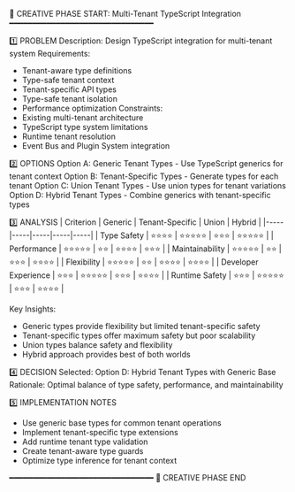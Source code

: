 📌 CREATIVE PHASE START: Multi-Tenant TypeScript Integration
━━━━━━━━━━━━━━━━━━━━━━━━━━━━━━━

1️⃣ PROBLEM
Description: Design TypeScript integration for multi-tenant system
Requirements:

- Tenant-aware type definitions
- Type-safe tenant context
- Tenant-specific API types
- Type-safe tenant isolation
- Performance optimization
  Constraints:
- Existing multi-tenant architecture
- TypeScript type system limitations
- Runtime tenant resolution
- Event Bus and Plugin System integration

2️⃣ OPTIONS
Option A: Generic Tenant Types - Use TypeScript generics for tenant context
Option B: Tenant-Specific Types - Generate types for each tenant
Option C: Union Tenant Types - Use union types for tenant variations
Option D: Hybrid Tenant Types - Combine generics with tenant-specific types

3️⃣ ANALYSIS
| Criterion | Generic | Tenant-Specific | Union | Hybrid |
|-----|-----|-----|-----|-----|
| Type Safety | ⭐⭐⭐⭐ | ⭐⭐⭐⭐⭐ | ⭐⭐⭐ | ⭐⭐⭐⭐⭐ |
| Performance | ⭐⭐⭐⭐⭐ | ⭐⭐ | ⭐⭐⭐⭐ | ⭐⭐⭐ |
| Maintainability | ⭐⭐⭐⭐⭐ | ⭐⭐ | ⭐⭐⭐ | ⭐⭐⭐⭐ |
| Flexibility | ⭐⭐⭐⭐⭐ | ⭐⭐ | ⭐⭐⭐⭐ | ⭐⭐⭐⭐ |
| Developer Experience | ⭐⭐⭐ | ⭐⭐⭐⭐⭐ | ⭐⭐⭐ | ⭐⭐⭐⭐ |
| Runtime Safety | ⭐⭐⭐ | ⭐⭐⭐⭐⭐ | ⭐⭐⭐ | ⭐⭐⭐⭐ |

Key Insights:

- Generic types provide flexibility but limited tenant-specific safety
- Tenant-specific types offer maximum safety but poor scalability
- Union types balance safety and flexibility
- Hybrid approach provides best of both worlds

4️⃣ DECISION
Selected: Option D: Hybrid Tenant Types with Generic Base
Rationale: Optimal balance of type safety, performance, and maintainability

5️⃣ IMPLEMENTATION NOTES

- Use generic base types for common tenant operations
- Implement tenant-specific type extensions
- Add runtime tenant type validation
- Create tenant-aware type guards
- Optimize type inference for tenant context

━━━━━━━━━━━━━━━━━━━━━━━━━━━━━━━
📌 CREATIVE PHASE END
